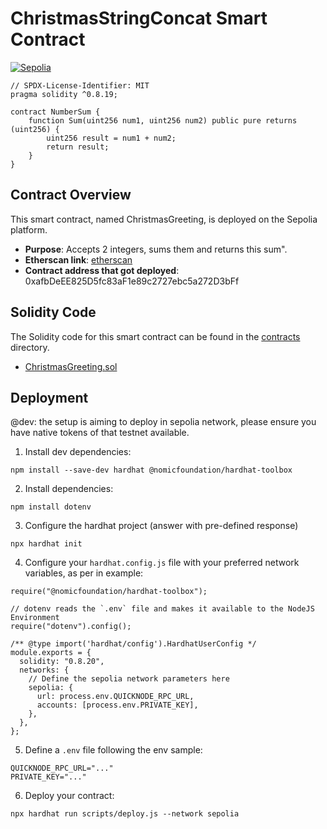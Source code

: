 # ChristmasStringConcat Smart Contract 

[![Sepolia](https://img.shields.io/badge/Sepolia-Contract-blue)](https://sepolia.etherscan.io/tx/0x5f5dc1113a60d05a3b2b5ef4822ecc6aacf0270160e22a14f426a82b3529ccea)

```
// SPDX-License-Identifier: MIT
pragma solidity ^0.8.19;

contract NumberSum {
    function Sum(uint256 num1, uint256 num2) public pure returns (uint256) {
        uint256 result = num1 + num2;
        return result;
    }
}
```

## Contract Overview

This smart contract, named ChristmasGreeting, is deployed on the Sepolia platform.

- **Purpose**: Accepts 2 integers, sums them and returns this sum".
- **Etherscan link**: [etherscan](https://sepolia.etherscan.io/tx/0x5f5dc1113a60d05a3b2b5ef4822ecc6aacf0270160e22a14f426a82b3529ccea)
- **Contract address that got deployed**: 0xafbDeEE825D5fc83aF1e89c2727ebc5a272D3bFf

## Solidity Code

The Solidity code for this smart contract can be found in the [contracts](https://github.com/AazimAnish/-12DaysofCodeXmas-/blob/main/day3/contracts/MerrySum.sol) directory.

- [ChristmasGreeting.sol](https://github.com/AazimAnish/-12DaysofCodeXmas-/blob/main/day3/contracts/MerrySum.sol)

## Deployment

@dev: the setup is aiming to deploy in sepolia network, please ensure you have native tokens of that testnet available.

1.  Install dev dependencies:

```source-shell
npm install --save-dev hardhat @nomicfoundation/hardhat-toolbox
```

2.  Install dependencies:

```source-shell
npm install dotenv
```

3.  Configure the hardhat project (answer with pre-defined response)

```source-shell
npx hardhat init
```

4.  Configure your `hardhat.config.js` file with your preferred network variables, as per in example:

```source-js
require("@nomicfoundation/hardhat-toolbox");

// dotenv reads the `.env` file and makes it available to the NodeJS Environment
require("dotenv").config();

/** @type import('hardhat/config').HardhatUserConfig */
module.exports = {
  solidity: "0.8.20",
  networks: {
    // Define the sepolia network parameters here
    sepolia: {
      url: process.env.QUICKNODE_RPC_URL,
      accounts: [process.env.PRIVATE_KEY],
    },
  },
};
```

5.  Define a `.env` file following the env sample:

```source-toml
QUICKNODE_RPC_URL="..."
PRIVATE_KEY="..."
```

6.  Deploy your contract:

```source-shell
npx hardhat run scripts/deploy.js --network sepolia
```
